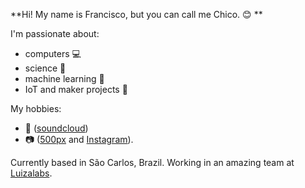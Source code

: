 
**Hi! My name is Francisco, but you can call me Chico. :blush: **

I'm passionate about:
+ computers :computer:
+ science :microscope:
+ machine learning :brain:
+ IoT and maker projects :robot:

My hobbies:
+ :saxophone: ([soundcloud](http://soundcloud.com/francisco-de-souza-junior-4188268/))
+ :camera: ([500px](http://500px.com/fsjunior) and [Instagram](https://www.instagram.com/fsjunior/)).
 

Currently based in São Carlos, Brazil.
Working in an amazing team at [Luizalabs](https://github.com/luizalabs).

